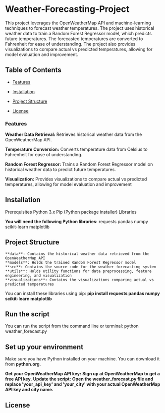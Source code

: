 # Weather-Forecasting-Project
This project leverages the OpenWeatherMap API and machine-learning techniques to forecast weather temperatures. The project uses historical weather data to train a Random Forest Regressor model, which predicts future temperatures. The forecasted temperatures are converted to Fahrenheit for ease of understanding. The project also provides visualizations to compare actual vs predicted temperatures, allowing for model evaluation and improvement.

## Table of Contents

- [Features](#features)

- [Installation](#installation)

- [Project Structure](#project-structure)

- [License](#license)

 ### Features

   **Weather Data Retrieval:** Retrieves historical weather data from the OpenWeatherMap API.

  **Temperature Conversion:** Converts temperature data from Celsius to Fahrenheit for ease of understanding.
   
  **Random Forest Regressor:** Trains a Random Forest Regressor model on historical weather data to predict future temperatures.
   
  **Visualization:** Provides visualizations to compare actual vs predicted temperatures, allowing for model evaluation and improvement

## Installation
Prerequisites
Python 3.x
Pip (Python package installer)
Libraries

**You will need the following Python libraries:**
requests
pandas
numpy
scikit-learn
matplotlib

## Project Structure
    **data**: Contains the historical weather data retrieved from the OpenWeatherMap API
    **models**: Holds the trained Random Forest Regressor model
    **src**: Contains the source code for the weather forecasting system
    **utils**: Holds utility functions for data preprocessing, feature engineering, and visualization
    **visualizations**: Contains the visualizations comparing actual vs predicted temperatures

 You can install these libraries using pip: **pip install requests pandas numpy scikit-learn matplotlib**

## Run the script
You can run the script from the command line or terminal: python weather_forecast.py

## Set up your environment
Make sure you have Python installed on your machine. You can download it from **python.org**.

**Get your OpenWeatherMap API key:**
**Sign up at OpenWeatherMap to get a free API key.**
**Update the script:**
**Open the weather_forecast.py file and replace 'your_api_key' and 'your_city' with your actual OpenWeatherMap API key and city name.**

## License

